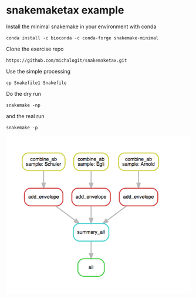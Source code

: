# snakemaketax example

Install the minimal snakemake in your environment with conda

```
conda install -c bioconda -c conda-forge snakemake-minimal
```

Clone the exercise repo

```
https://github.com/michalogit/snakemaketax.git
```

Use the simple processing

```
cp Snakefile1 Snakefile
```

Do the dry run


```
snakemake -np
```

and the real run 

```
snakemake -p
```


![graph1](https://github.com/michalogit/snakemaketax/blob/master/graphs/graph1.png "Simple workflow")

